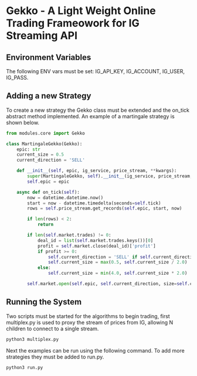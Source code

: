 # Gekko - A Light Weight Online Trading Frameowork for IG Streaming API

## Environment Variables

The following ENV vars must be set: IG_API_KEY, IG_ACCOUNT, IG_USER, IG_PASS.

## Adding a new Strategy

To create a new strategy the Gekko class must be extended and the on_tick abstract method implemented.
An example of a martingale strategy is shown below.

```python
from modules.core import Gekko

class MartingaleGekko(Gekko):
    epic: str
    current_size = 0.5
    current_direction = 'SELL'

    def __init__(self, epic, ig_service, price_stream, **kwargs):
        super(MartingaleGekko, self).__init__(ig_service, price_stream, **kwargs)
        self.epic = epic

    async def on_tick(self):
        now = datetime.datetime.now()
        start = now - datetime.timedelta(seconds=self.tick)
        rows = self.price_stream.get_records(self.epic, start, now)

        if len(rows) < 2:
            return

        if len(self.market.trades) != 0:
            deal_id = list(self.market.trades.keys())[0]
            profit = self.market.close(deal_id)['profit']
            if profit >= 0:
                self.current_direction = 'SELL' if self.current_direction == 'BUY' else 'BUY'
                self.current_size = max(0.5, self.current_size / 2.0)
            else:
                self.current_size = min(4.0, self.current_size * 2.0)

        self.market.open(self.epic, self.current_direction, size=self.current_size)
```

## Running the System

Two scripts must be started for the algorithms to begin trading, first multiplex.py is used to proxy the stream of prices from IG, allowing N children to connect to a single stream.

```bash
python3 multiplex.py
```

Next the examples can be run using the following command. To add more strategies they must be added to run.py.

```bash
python3 run.py
```